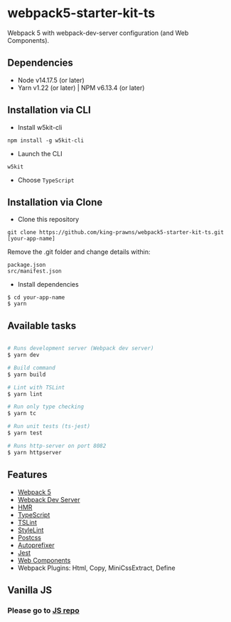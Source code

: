 # webpack5-starter-kit-ts

Webpack 5 with webpack-dev-server configuration (and Web Components).

## Dependencies

- Node v14.17.5 (or later)
- Yarn v1.22 (or later) | NPM v6.13.4 (or later)

## Installation via CLI

  * Install w5kit-cli

```
npm install -g w5kit-cli
```

  * Launch the CLI

```
w5kit
```

  * Choose `TypeScript`

## Installation via Clone

* Clone this repository

```
git clone https://github.com/king-prawns/webpack5-starter-kit-ts.git [your-app-name]
```

Remove the .git folder and change details within:

```
package.json
src/manifest.json
```

* Install dependencies

```
$ cd your-app-name
$ yarn
```

## Available tasks

```sh

# Runs development server (Webpack dev server)
$ yarn dev

# Build command
$ yarn build

# Lint with TSLint
$ yarn lint

# Run only type checking
$ yarn tc

# Run unit tests (ts-jest)
$ yarn test

# Runs http-server on port 8082
$ yarn httpserver

```

## Features

* [Webpack 5](https://github.com/webpack/webpack)
* [Webpack Dev Server](https://github.com/webpack/webpack-dev-server)
* [HMR](https://webpack.js.org/concepts/hot-module-replacement/)
* [TypeScript](http://www.typescriptlang.org/)
* [TSLint](https://palantir.github.io/tslint/)
* [StyleLint](https://github.com/stylelint/stylelint)
* [Postcss](https://github.com/postcss/postcss)
* [Autoprefixer](https://github.com/postcss/autoprefixer)
* [Jest](https://github.com/facebook/jest)
* [Web Components](https://developer.mozilla.org/en-US/docs/Web/Web_Components)
* Webpack Plugins: Html, Copy, MiniCssExtract, Define

## Vanilla JS

### Please go to [JS repo](https://github.com/king-prawns/webpack5-starter-kit)
